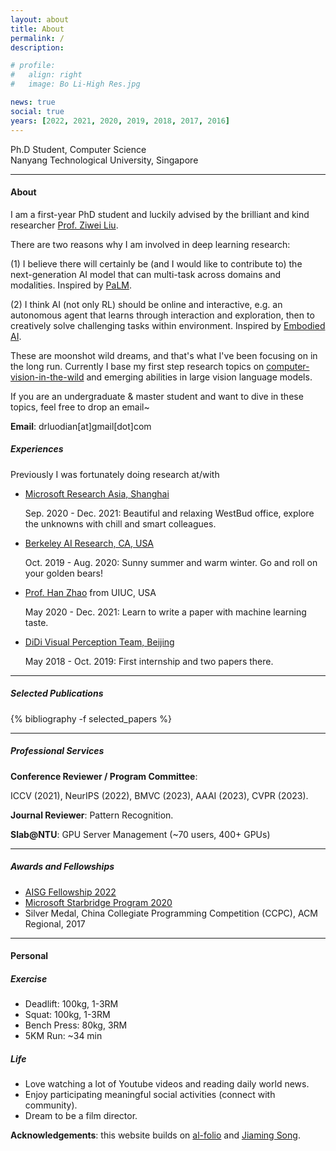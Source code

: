 ```yaml
---
layout: about
title: About
permalink: /
description:

# profile:
#   align: right
#   image: Bo Li-High Res.jpg

news: true
social: true
years: [2022, 2021, 2020, 2019, 2018, 2017, 2016]
---
```


Ph.D Student, Computer Science <br/>
Nanyang Technological University, Singapore <br/>
<!-- <a href="assets/pdf/jiaming_cv.pdf" target="_blank"><b>Curriculum Vitae</b></a> -->

---- 
#### About

I am a first-year PhD student and luckily advised by the brilliant and kind researcher [Prof. Ziwei Liu](https://liuziwei7.github.io/).

There are two reasons why I am involved in deep learning research:

(1) I believe there will certainly be (and I would like to contribute to) the next-generation AI model that can multi-task across domains and modalities. Inspired by [PaLM](https://ai.googleblog.com/2022/04/pathways-language-model-palm-scaling-to.html).

(2) I think AI (not only RL) should be online and interactive, e.g. an autonomous agent that learns through interaction and exploration, then to creatively solve challenging tasks within environment. Inspired by [Embodied AI](https://embodied-ai.org/).

These are moonshot wild dreams, and that's what I've been focusing on in the long run. Currently I base my first step research topics on [computer-vision-in-the-wild](https://github.com/Computer-Vision-in-the-Wild/CVinW_Readings) and emerging abilities in large vision language models.

If you are an undergraduate & master student and want to dive in these topics, feel free to drop an email~

**Email**: drluodian[at]gmail[dot]com

##### Experiences
Previously I was fortunately doing research at/with

- [Microsoft Research Asia, Shanghai](https://www.microsoft.com/en-us/research/group/shanghai-ai-ml-group/)

  Sep. 2020 - Dec. 2021: Beautiful and relaxing WestBud office, explore the unknowns with chill and smart colleagues.

- [Berkeley AI Research, CA, USA](https://bair.berkeley.edu/)

  Oct. 2019 - Aug. 2020: Sunny summer and warm winter. Go and roll on your golden bears!

- [Prof. Han Zhao](https://hanzhaoml.github.io/) from UIUC, USA

  May 2020 - Dec. 2021: Learn to write a paper with machine learning taste.

- [DiDi Visual Perception Team, Beijing](https://www.didiglobal.com/science/ailabs)

  May 2018 - Oct. 2019: First internship and two papers there.


----

##### Selected Publications

<div class="publications">

{% bibliography -f selected_papers %}

</div>

----
##### Professional Services

**Conference Reviewer / Program Committee**: 

ICCV (2021), NeurIPS (2022), BMVC (2023), AAAI (2023), CVPR (2023).

**Journal Reviewer**: Pattern Recognition.

**Slab@NTU**: GPU Server Management (~70 users, 400+ GPUs)

<!-- **Workshop organization**:
- [NeurIPS 2019 Workshop on Information Theory and Machine Learning](https://sites.google.com/view/itml19/home) (chair)
- [DALI 2018 Workshop on Generative Models and Reinforcement Learning](http://dalimeeting.org/dali2018//program) (chair) -->

----

##### Awards and Fellowships

- [AISG Fellowship 2022](https://aisingapore.org/research/aisg-phd-fellowship-programme/)
- [Microsoft Starbridge Program 2020](https://www.msra.cn/zh-cn/connections/academic-programs/xingqiao)
- Silver Medal, China Collegiate Programming Competition (CCPC), ACM Regional, 2017

----

#### Personal

##### Exercise
- Deadlift: 100kg, 1-3RM
- Squat: 100kg, 1-3RM
- Bench Press: 80kg, 3RM
- 5KM Run: ~34 min

##### Life
- Love watching a lot of Youtube videos and reading daily world news.
- Enjoy participating meaningful social activities (connect with community).
- Dream to be a film director.

**Acknowledgements**: this website builds on [al-folio](https://github.com/alshedivat/al-folio) and [Jiaming Song](https://github.com/jiamings/tsong.me).